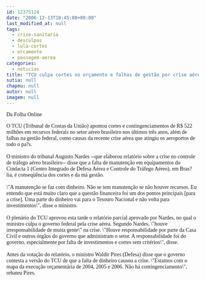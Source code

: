 ```yaml
---
id: 12375124
date: "2006-12-13T10:45:00+00:00"
last_modified_at: null
tags:
  - crise-sanitaria
  - desculpas
  - lula-cortes
  - orcamento
  - passagem-aerea
categories:
  - noticias
title: "TCU culpa cortes no orçamento e falhas de gestão por crise aérea"
sutia: null
chapeu: null
autor: null
imagem: null
---
```

<p><P><FONT face=Verdana>Da Folha Online</FONT></P></p>
<p><P><FONT face=Verdana>O TCU (Tribunal de Contas da União) apontou cortes e contingenciamentos de R$ 522 milhões em recursos federais no setor aéreo brasileiro nos últimos três anos, além de falhas na gestão federal, como causas da recente crise aérea que atingiu os aeroportos de todo o pa?s.<BR><BR>O ministro do tribunal Augusto Nardes --que elaborou relatório sobre a crise no controle de tráfego aéreo brasileiro-- disse que a falta de manutenção em equipamentos do Cindacta 1 (Centro Integrado de Defesa Aérea e Controle do Tráfego Aéreo), em Bras?lia, é conseqüência dos cortes e da má gestão.<BR><BR>\"A manutenção se faz com dinheiro. Não se tem manutenção se não houver recursos. Eu entendo que está muito claro que a questão financeira foi um dos pontos principais [para a crise]. Uma parte do dinheiro vai para o Tesouro Nacional e não volta para investimentos\", disse o ministro.<BR><BR>O plenário do TCU aprovou esta tarde o relatório parcial aprovado por Nardes, no qual o ministro culpa o governo federal pela crise aérea. Segundo Nardes, \"houve irresponsabilidade de muita gente\" na crise. \"Houve responsabilidade por parte da Casa Civil e outros órgãos do governo que administram o setor. A responsabilidade foi do governo, especialmente por falta de investimentos e cortes sem critérios\", disse.<BR><BR>Antes da votação do relatório, o ministro Waldir Pires (Defesa) disse que o governo contesta a versão do TCU de que a falta de dinheiro causou a crise. \"Estamos com o mapa da execução orçamentária de 2004, 2005 e 2006. Não há contingenciamento\", rebateu Pires.<BR></FONT></P> </p>
